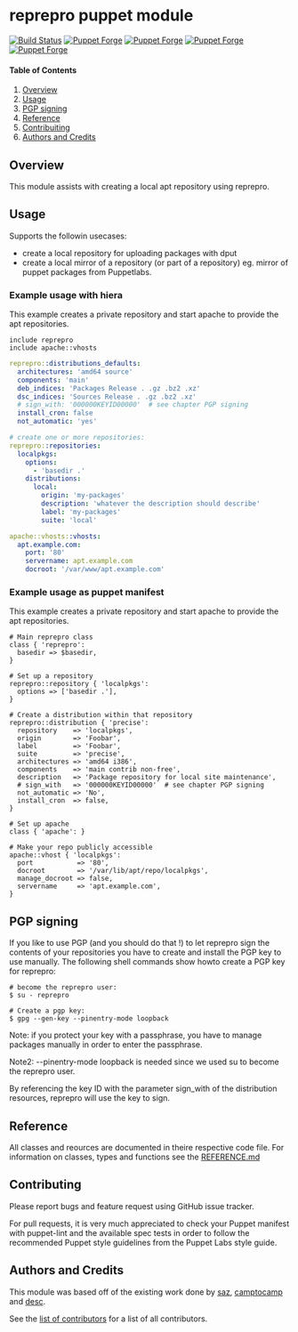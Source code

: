 # reprepro puppet module

[![Build Status](https://travis-ci.org/cirrax/puppet-reprepro.svg?branch=master)](https://travis-ci.org/cirrax/puppet-reprepro)
[![Puppet Forge](https://img.shields.io/puppetforge/v/cirrax/reprepro.svg?style=flat-square)](https://forge.puppetlabs.com/cirrax/reprepro)
[![Puppet Forge](https://img.shields.io/puppetforge/dt/cirrax/reprepro.svg?style=flat-square)](https://forge.puppet.com/cirrax/reprepro)
[![Puppet Forge](https://img.shields.io/puppetforge/e/cirrax/reprepro.svg?style=flat-square)](https://forge.puppet.com/cirrax/reprepro)
[![Puppet Forge](https://img.shields.io/puppetforge/f/cirrax/reprepro.svg?style=flat-square)](https://forge.puppet.com/cirrax/reprepro)

#### Table of Contents

1. [Overview](#overview)
1. [Usage](#usage)
1. [PGP signing](#pgp-signing)
1. [Reference](#reference)
1. [Contribuiting](#contributing)
1. [Authors and Credits](#authors-and-credits)

## Overview

This module assists with creating a local apt repository using reprepro.

## Usage

Supports the followin usecases:
* create a local repository for uploading packages with dput
* create a local mirror of a repository (or part of a repository) eg. mirror of puppet packages from Puppetlabs.

### Example usage with hiera

This example creates a private repository and start apache to provide the apt repositories.

```puppet
include reprepro
include apache::vhosts
```

```yaml
reprepro::distributions_defaults:
  architectures: 'amd64 source'
  components: 'main'
  deb_indices: 'Packages Release . .gz .bz2 .xz'
  dsc_indices: 'Sources Release . .gz .bz2 .xz'
  # sign_with: '000000KEYID00000'  # see chapter PGP signing
  install_cron: false
  not_automatic: 'yes'

# create one or more repositories:
reprepro::repositories:
  localpkgs:
    options:
      - 'basedir .'
    distributions:
      local:
        origin: 'my-packages'
        description: 'whatever the description should describe'
        label: 'my-packages'
        suite: 'local'

apache::vhosts::vhosts:
  apt.example.com:
    port: '80'
    servername: apt.example.com
    docroot: '/var/www/apt.example.com'
```

### Example usage as puppet manifest
This example creates a private repository and start apache to provide the apt repositories.

```puppet
# Main reprepro class
class { 'reprepro':
  basedir => $basedir,
}

# Set up a repository
reprepro::repository { 'localpkgs':
  options => ['basedir .'],
}

# Create a distribution within that repository
reprepro::distribution { 'precise':
  repository    => 'localpkgs',
  origin        => 'Foobar',
  label         => 'Foobar',
  suite         => 'precise',
  architectures => 'amd64 i386',
  components    => 'main contrib non-free',
  description   => 'Package repository for local site maintenance',
  # sign_with   => '000000KEYID00000'  # see chapter PGP signing
  not_automatic => 'No',
  install_cron  => false,
}

# Set up apache
class { 'apache': }

# Make your repo publicly accessible
apache::vhost { 'localpkgs':
  port           => '80',
  docroot        => '/var/lib/apt/repo/localpkgs',
  manage_docroot => false,
  servername     => 'apt.example.com',
}
```

## PGP signing
If you like to use PGP (and you should do that !) to let reprepro sign the contents of your repositories you have to create and install
the PGP key to use manually. The following shell commands show howto create a PGP key for reprepro:

```shell
# become the reprepro user:
$ su - reprepro

# Create a pgp key:
$ gpg --gen-key --pinentry-mode loopback
```

Note: if you protect your key with a passphrase, you have to manage packages manually 
      in order to enter the passphrase.

Note2: --pinentry-mode loopback is needed since we used su to become the reprepro user.

By referencing the key ID with the parameter sign\_with of the distribution resources, reprepro will use the key to sign. 

## Reference
All classes and reources are documented in theire respective code file.
For information on classes, types and functions see the [REFERENCE.md](REFERENCE.md)

## Contributing

Please report bugs and feature request using GitHub issue tracker.

For pull requests, it is very much appreciated to check your Puppet manifest with puppet-lint
and the available spec tests in order to follow the recommended Puppet style guidelines
from the Puppet Labs style guide.

## Authors and Credits

This module was based off of the existing work done by [saz](https://github.com/saz), [camptocamp](https://github.com/camptocamp)
and [desc](https://github.com/desc).

See the [list of contributors](https://github.com/cirrax/puppet-reprepro/graphs/contributors)
for a list of all contributors.
